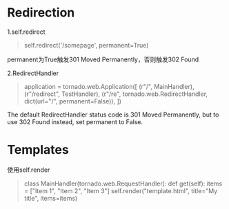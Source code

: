 # Redirection

1.self.redirect

>    self.redirect('/somepage', permanent=True)

permanent为True触发301 Moved Permanently，否则触发302 Found

2.RedirectHandler 

>    application = tornado.web.Application([
>        (r"/", MainHandler),
>        (r"/redirect", TestHandler),
>        (r"/re", tornado.web.RedirectHandler, dict(url="/", permanent=False)),
>    ])

The default RedirectHandler status code is 301 Moved Permanently, but to use 302 Found instead, set permanent to False.

# Templates

使用self.render

>class MainHandler(tornado.web.RequestHandler):
>    def get(self):
>        items = ["Item 1", "Item 2", "Item 3"]
>        self.render("template.html", title="My title", items=items)